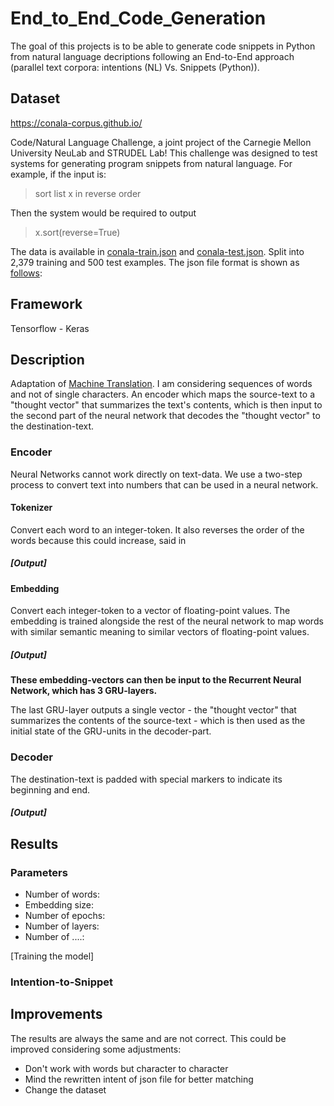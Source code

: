 # End_to_End_Code_Generation
The goal of this projects is to be able to generate code snippets in Python from natural language decriptions following an End-to-End approach (parallel text corpora: intentions (NL) Vs. Snippets (Python)).

## Dataset

https://conala-corpus.github.io/

Code/Natural Language Challenge, a joint project of the Carnegie Mellon University NeuLab and STRUDEL Lab! This challenge was designed to test systems for generating program snippets from natural language. For example, if the input is:

> sort list x in reverse order

Then the system would be required to output

> x.sort(reverse=True)

The data is available in [conala-train.json](conala-train.json) and [conala-test.json](conala-test.json). Split into 2,379 training and 500 test examples. The json file format is shown as [follows](json.PNG):

## Framework
Tensorflow - Keras

## Description

Adaptation of [Machine Translation](https://github.com/Hvass-Labs/TensorFlow-Tutorials/blob/master/21_Machine_Translation.ipynb). I am considering sequences of words and not of single characters. An encoder which maps the source-text to a "thought vector" that summarizes the text's contents, which is then input to the second part of the neural network that decodes the "thought vector" to the destination-text.

### Encoder
Neural Networks cannot work directly on text-data. We use a two-step process to convert text into numbers that can be used in a neural network.
#### Tokenizer
Convert each word to an integer-token. It also reverses the order of the words because this could increase, said in 
##### [Output]

#### Embedding
Convert each integer-token to a vector of floating-point values. The embedding is trained alongside the rest of the neural network to map words with similar semantic meaning to similar vectors of floating-point values.
##### [Output]

**These embedding-vectors can then be input to the Recurrent Neural Network, which has 3 GRU-layers.**

The last GRU-layer outputs a single vector - the "thought vector" that summarizes the contents of the source-text - which is then used as the initial state of the GRU-units in the decoder-part. 

### Decoder
The destination-text is padded with special markers to indicate its beginning and end.
##### [Output]

## Results
### Parameters
  - Number of words: 
  - Embedding size: 
  - Number of epochs: 
  - Number of layers: 
  - Number of ....: 

[Training the model]

### Intention-to-Snippet

## Improvements
The results are always the same and are not correct. This could be improved considering some adjustments:
  - Don't work with words but character to character
  - Mind the rewritten intent of json file for better matching
  - Change the dataset
  
